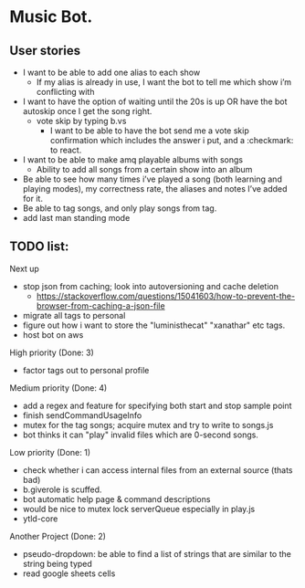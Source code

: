 # Music Bot. 

## User stories
- I want to be able to add one alias to each show
  - If my alias is already in use, I want the bot to tell me which show i’m conflicting with
- I want to have the option of waiting until the 20s is up OR have the bot autoskip once I get the song right. 
  - vote skip by typing b.vs
    - I want to be able to have the bot send me a vote skip confirmation which includes the answer i put, and a :checkmark: to react. 
- I want to be able to make amq playable albums with songs
  - Ability to add all songs from a certain show into an album
- Be able to see how many times i’ve played a song (both learning and playing modes), my correctness rate, the aliases and notes I’ve added for it. 
- Be able to tag songs, and only play songs from tag. 
- add last man standing mode 


## TODO list:
Next up <br>
- stop json from caching; look into autoversioning and cache deletion
  - https://stackoverflow.com/questions/15041603/how-to-prevent-the-browser-from-caching-a-json-file
- migrate all tags to personal 
- figure out how i want to store the "luministhecat" "xanathar" etc tags. 
- host bot on aws  

High priority (Done: 3) <br>
- factor tags out to personal profile

Medium priority (Done: 4) <br>
- add a regex and feature for specifying both start and stop sample point
- finish sendCommandUsageInfo
- mutex for the tag songs; acquire mutex and try to write to songs.js
- bot thinks it can "play" invalid files which are 0-second songs.  

Low priority (Done: 1) <br>
- check whether i can access internal files from an external source (thats bad)
- b.giverole is scuffed.  
- bot automatic help page & command descriptions  
- would be nice to mutex lock serverQueue especially in play.js  
- ytld-core  

Another Project (Done: 2) <br>
- pseudo-dropdown: be able to find a list of strings that are similar to the string being typed  
- read google sheets cells  
